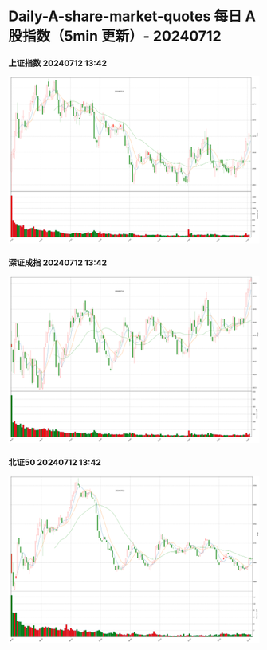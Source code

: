 
# Daily-A-share-market-quotes 每日 A 股指数（5min 更新）- 20240712

### 上证指数 20240712 13:42
![](./fig/2024/7/20240712-sh000001.png)

### 深证成指 20240712 13:42
![](./fig/2024/7/20240712-sz399001.png)

### 北证50 20240712 13:42
![](./fig/2024/7/20240712-bj899050.png)
